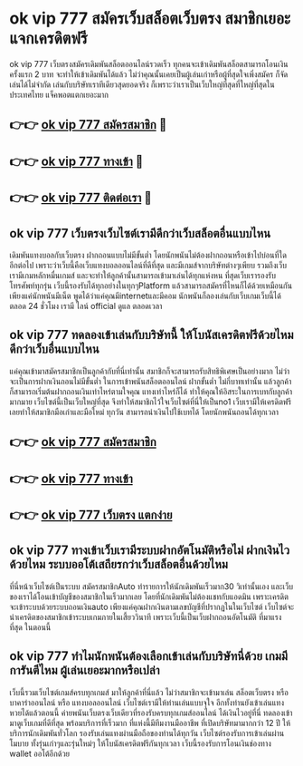 # ok vip 777 สมัครเว็บสล็อตเว็บตรง สมาชิกเยอะ แจกเครดิตฟรี

ok vip 777 เว็บตรงสมัครเดิมพันสล็อตออนไลน์รวดเร็ว ทุกคนจะเข้าเดิมพันสล็อตสามารถโอนเงินครั้งแรก 2 บาท จะทำให้เข้าเดิมพันได้แล้ว ไม่ว่าคุณนั้นเคยเป็นผู้เล่นเก่าหรือผู้ที่สุดใจเพิ่งสมัคร ก็จัดเล่นได้ไม่จำกัด เล่นกับบริษัทเราทีเดียวสุดยอดจริง ก็เพราะว่าเราเป็นเว็บใหญ่ที่สุดที่ใหญ่ที่สุดในประเทศไทย แจ็คพอตแตกเยอะมาก

## 👉👉 [ok vip 777 สมัครสมาชิก](https://bit.ly/3Ckzg5n) 🎰
## 👉👉 [ok vip 777 ทางเข้า](https://bit.ly/3Ckzg5n) 🎰
## 👉👉 [ok vip 777 ติดต่อเรา](https://bit.ly/3Ckzg5n) 🎰

## ok vip 777 เว็บตรงเว็บไซต์เรามีดีกว่าเว็บสล็อตอื่นแบบไหน
เดิมพันแทงบอลกับเว็บตรง ฝากถอนแบบไม่มีขั้นต่ำ โดยนักพนันไม่ต้องฝากถอนหรือเข้าไปบ่อนที่ใดอีกต่อไป เพราะว่าเว็บนี้คือเว็บแทงบอลออนไลน์ที่ดีที่สุด และมีเกมส์จากบริษัทต่างๆเพียบ รวมถึงเว็บเรามีเกมหลักหมื่นเกมส์ และจะทำให้ลูกค้านั้นสามารถเข้ามาเล่นได้ทุกแห่งหน ที่สุดเว็บเรารองรับโทรศัพท์ทุกรุ่น เว็บนี้รองรับได้ทุกอย่างในทุกๆPlatform แล้วสามารถสมัครที่ไหนก็ได้ด้วยเหมือนกัน เพียงแค่นักพนันมีเน็ต พูดได้ว่าแค่คุณมีinternetและมีคอม นักพนันก็ลองเล่นกับเว็บเกมเว็บนี้ได้ตลอด 24 ชั่วโมง เรามี ไลน์ official ดูแล ตลอดเวลา

## ok vip 777 ทดลองเข้าเล่นกับบริษัทนี้ ให้โบนัสเครดิตฟรีด้วยไหม ดีกว่าเว็บอื่นแบบไหน
แค่คุณเข้ามาสมัครสมาชิกเป็นลูกค้ากับที่นี่เท่านั้น สมาชิกก็จะสามารถรับสิทธิพิเศษเป็นอย่างมาก ไม่ว่าจะเป็นการฝากเงินถอนไม่มีขั้นต่ำ ในการเข้าพนันสล็อตออนไลน์ ฝากขั้นต่ำ ไม่กี่บาทเท่านั้น แล้วลูกค้าก็สามารถเริ่มต้นฝากถอนเงินเท่าไหร่ตามใจคุณ แทงเท่าไหร่ก็ได้ ทำให้คุณให้อิสระในการเบทกับลูกค้ามากมาย เว็บไซต์นี้เป็นเว็บใหญ่ที่สุด จึงทำให้สมาชิกไว้ใจเว็บไซต์ที่นี่ให้เป็นno1 เว็บเรามีให้เครดิตฟรี เลยทำให้สมาชิกมือเก่าและมือใหม่ ทุกวัน สามารถนำเงินไปใช้เบทได้ โดยนักพนันถอนได้ทุกเวลา

## 👉👉 [ok vip 777 สมัครสมาชิก](https://bit.ly/3Ckzg5n)
## 👉👉 [ok vip 777 ทางเข้า](https://bit.ly/3Ckzg5n)
## 👉👉 [ok vip 777 เว็บตรง แตกง่าย](https://bit.ly/3Ckzg5n)

## ok vip 777 ทางเข้าเว็บเรามีระบบฝากอัตโนมัติหรือไม่ ฝากเงินไวด้วยไหม ระบบออโต้เสถียรกว่าเว็บสล็อตอื่นด้วยไหม
ที่นี่หน้าเว็บไซต์เป็นระบบ สมัครสมาชิกAuto ทำรายการให้นักเดิมพันเร็วมาก30 วิเท่านั้นเอง และเว็บของเราได้โอนเข้าบัญชีของสมาชิกในเร็วมากเลย โดยที่นักเดิมพันไม่ต้องแชทกับแอดมิน เพราะเครดิตจะเข้าระบบด้วยระบบถอนเงินauto เพียงแค่คุณฝากเงินตามเลขบัญชีที่ปรากฏในในเว็บไซต์ เว็บไซต์จะนำเครดิตของสมาชิกเข้าระบบเกมภายในเสี้ยววินาที เพราะเว็บนี้เป็นเว็บฝากถอนอัตโนมัติ ที่มาแรงที่สุด ในตอนนี้

## ok vip 777 ทำไมนักพนันต้องเลือกเข้าเล่นกับบริษัทนี่ด้วย เกมมีการันตีไหม ผู้เล่นเยอะมากหรือเปล่า
เว็บนี้รวมเว็บไซต์เกมส์ครบทุกเกมส์ มาให้ลูกค้าที่นี่แล้ว ไม่ว่าสมาชิกจะเข้ามาเล่น สล็อตเว็บตรง หรือ บาคาร่าออนไลน์ หรือ แทงบอลออนไลน์ เว็บไซต์เรามีให้ท่านเล่นแบบจุใจ อีกทั้งท่านยังเข้าเล่นแทงหวยได้แล้วตอนนี้ ค่ายพนันเว็บตรงเว็บเดียวที่รองรับครบทุกเกมส์ออนไลน์ ได้เงินไวอยู่ที่นี่ ทดลองเข้ามาดูเว็บเกมที่ดีที่สุด พร้อมบริการที่เร็วมาก ที่แห่งนี้มีทีมงานมืออาชีพ ที่เปิดบริษัทมามากกว่า 12 ปี ให้บริการนักเดิมพันทั่วโลก รองรับเล่นแทงผ่านมือถือของท่านได้ทุกวัน เว็บไซต์รองรับการเข้าเล่นผ่านโมบาย ทั้งรุ่นเก่าๆและรุ่นใหม่ๆ ให้โบนัสเครดิตฟรีกันทุกเวลา เว็บนี้รองรับการโอนเงินช่องทาง wallet ออโต้อีกด้วย
